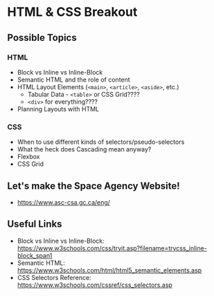 # HTML & CSS Breakout

## Possible Topics

### HTML

- Block vs Inline vs Inline-Block
- Semantic HTML and the role of content
- HTML Layout Elements (`<main>`, `<article>`, `<aside>`, etc.)
  - Tabular Data - `<table>` or CSS Grid????
  - `<div>` for everything????
- Planning Layouts with HTML

### CSS

- When to use different kinds of selectors/pseudo-selectors
- What the heck does Cascading mean anyway?
- Flexbox
- CSS Grid

## Let's make the Space Agency Website!

- https://www.asc-csa.gc.ca/eng/

## Useful Links

- Block vs Inline vs Inline-Block: https://www.w3schools.com/css/tryit.asp?filename=trycss_inline-block_span1
- Semantic HTML: https://www.w3schools.com/html/html5_semantic_elements.asp
- CSS Selectors Reference: https://www.w3schools.com/cssref/css_selectors.asp
